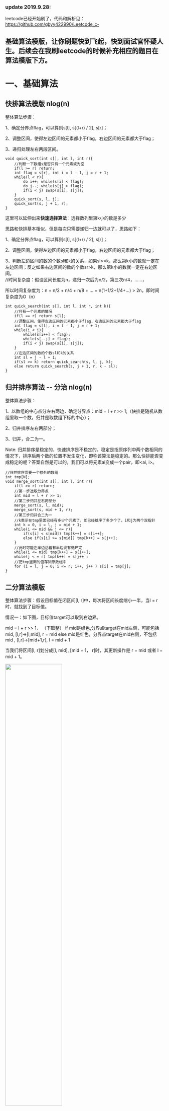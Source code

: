 ### update 2019.9.28:

leetcode已经开始刷了，代码和解析见：https://github.com/gbyy422990/Leetcode_c-

## 基础算法模版，让你刷题快到飞起，快到面试官怀疑人生。后续会在我刷leetcode的时候补充相应的题目在算法模版下方。

# 一、基础算法
## 快排算法模版 nlog(n)

整体算法步骤：

1、确定分界点flag，可以算则s[l], s[(l+r) / 2], s[r]；

2、调整区间，使得左边区间的元素都小于flag，右边区间的元素都大于flag；

3、递归处理左右两段区间。

```
void quick_sort(int s[], int l, int r){
    //判断一下数组s是否只有一个元素或为空
    if(l >= r) return;
    int flag = s[r], int i = l - 1, j = r + 1;
    while(l < r){
        do i++; while(s[i] < flag);
        do j--; while(s[j] > flag);
        if(i < j) swap(s[i], s[j]);
    }
    quick_sort(s, l, j);
    quick_sort(s, j + 1, r);
}
```

这里可以延伸出来**快速选择算法**：选择数列里第k小的数是多少

思路和快排基本相似，但是每次只需要递归一边就可以了，思路如下：

1、确定分界点flag，可以算则s[l], s[(l+r) / 2], s[r]；

2、调整区间，使得左边区间的元素都小于flag，右边区间的元素都大于flag；

3、判断左边区间的数的个数sl和k的关系，如果sl>=k，那么第k小的数就一定在左边区间；反之如果右边区间的数的个数sr>k，那么第k小的数就一定在右边区间。  
//时间复杂度：假设区间长度为n，递归一次后为n/2，第三次n/4，......，  

所以时间复杂度为：n + n/2 + n/4 + n/8 + ... = n(1+1/2+1/4+...) > 2n，即时间复杂度为O（n）  

```
int quick_search(int s[], int l, int r, int k){
    //只有一个元素的情况
    if(l == r) return s[l];
    //调整区间，使得左边区间的元素都小于flag，右边区间的元素都大于flag
    int flag = s[l], i = l - 1, j = r + 1;
    while(i < j){
        while(s[i++] < flag);
        while(s[--j] > flag);
        if(i < j) swap(s[i], s[j]);
    }
    //左边区间的数的个数sl和k的关系
    int sl = j - l + 1;
    if(sl >= k) return quick_search(s, l, j, k);
    else return quick_search(s, j + 1, r, k - sl);
}
```


## 归并排序算法 -- 分治 nlog(n)

整体算法步骤：

1、以数组的中心点分左右两边，确定分界点：mid = l + r >> 1;（快排是随机从数组里取一个数，归并是取数组下标的中心）；

2、归并排序左右两部分；

3、归并，合二为一。

Note: 归并排序是稳定的，快速排序是不稳定的。稳定是指原序列中两个数相同的情况下，排序后两个数的位置不发生变化，即称该算法是稳定的。那么快排能否变成稳定的呢？答案自然是可以的，我们可以将元素ai变成一个pair，即<ai, i>。

```
//归并排序需要一个额外的数组
int tmp[N];
void merge_sort(int s[], int l, int r){
    if(l >= r) return;
    //第一步选取分界点
    int mid = l + r >> 1;
    //第二步归并左右两部分
    merge_sort(s, l, mid);
    merge_sort(s, mid + 1, r);
    //第三步归并合二为一
    //k表示在tmp里面已经有多少个元素了，即已经排序了多少个了，i和j为两个双指针
    int k = 0, i = l, j = mid + 1;
    while(i <= mid && j <= r){
        if(s[i] < s[mid]) tmp[k++] = s[i++];
        else if(s[i] >= s[mid]) tmp[k++] = s[j++];
    }
    //此时可能左半边活着有半边没有循环完
    while(i <= mid) tmp[k++] = s[i++];
    while(j < = r) tmp[k++] = s[j++];
    //把tmp里面的值存回原数组中
    for (i = l, j = 0; i <= r; i++, j++ ) s[i] = tmp[j];
}
```



## 二分算法模版

整体算法步骤：假设目标值在闭区间[l, r]中，每次将区间长度缩小一半，当l = r 时，就找到了目标值。

情况一：如下图，目标值target可以取到右边界。

mid = l + r >> 1， （下取整）
if mid是绿色,分界点target在mid左侧，可能包括mid, [l,r]->[l,mid], r = mid
else mid是红色，分界点target在mid右侧，不包括mid , [l,r]->[mid+1,r], l = mid + 1

当我们将区间[l, r]划分成[l, mid], [mid + 1， r]时，其更新操作是 r = mid 或者 l = mid + 1。

<img src="https://github.com/gbyy422990/algorithm_data_structure/blob/master/images/image-20190904073014460.png" width="60%" height="60%">

```
int bsearch(int l, int r){
    while(l < r){
        int mid = l + r >> 1;
        if(check(mid)) r = mid;
        else l = mid + 1;
    }
    return l;
}
```



情况二：mid = l + r +1 >> 1，（上取整）
if mid 是红色，分界点target在mid 右侧，可能包括mid, [l,r]->[mid,r], l = mid 
else mid 是绿色， 分界点target在mid 左侧， 不包括mid, [l,r]->[l,mid - 1] r = mid - 1

注意：
如果模板二用mid = l + r >> 1，（下取整）
当l = r - 1， mid = l + r >>1 == 2l + 1 >>1  ==  l
if mid 是红色，[l,r]->[mid,r]  ->[l,r]，死循环。
当我们将区间[l, r]划分成[l, mid - 1] 和[mid, r]时，更新操作是 r = mid - 1或者 l = mid,此时为了防止死循环，计算mid 时要加1。

<img src="https://github.com/gbyy422990/algorithm_data_structure/blob/master/images/image-20190904073106195.png" width="60%" height="60%">

```
int bsearch(int l, int r){
    while(l < r){
        int mid = l + r + 1 >> 1;
        if(check(mid)) l = mid;
        else r = mid - 1;
    }
    return l;
}
```

二分法大家可以结合刷一下leetcode如下的题目

leetcode 69. Sqrt(x)   
leetcode 35. Search Insert Position  
leetcode 34. Find First and Last Position of Element in Sorted Array  
leetcode 74. Search a 2D Matrix  
leetcode 153. Find Minimum in Rotated Sorted Array  
leetcode 33. Search in Rotated Sorted Array  
leetcode 278. First Bad Version  
leetcode 162. Find Peak Element   
leetcode 287. Find the Duplicate Number  
leetcode 275. H-Index II   


## 高精度加法模版

// C = A + B, A >= 0, B >= 0    进位问题

**大整数存储**：c++中没有大整数，大整数都是按照数组存起来的，第0位存的是大整数的个位。为什么这么存呢？因为加法和乘法可能会出现进位的情况，所以高位存在后面比较方便进位。

```
vector<int> add(vector<int> &A, vector<int> &B){
    //C用来存结果
    vector<int> C;
    int t = 0;
    for(int i = 0; i < A.size() || i < B.size(); i++){
        if(i < A.size()) t += A[i];
        if(i < B.size()) t += B[i];
        C.push_back(t % 10);
        t /= 10;
    }
    if (t) C.push_back(1);
    return C
}
```



## 高精度减法模版

/ C = A - B, 满足A >= B, A >= 0, B >= 0   借位问题

```
//先要比较一下A和B的大小，如果A < B， 那么就先变成B - A再加上负号 
bool camp(vector<int> &A, vector<int> &B){
    if(A.size() != B.size()) return A.size() > B.size();
    for(int i = A.size() - 1; i >= 0; i--){
        if(A[i] != B[i]) return A[i] > B[i];
    }
    return true;
}

vector<int> sub(vector<int> A, vector<int> B){
    vector<int> C;
    //是否借位
    int t = 0;
    for(int i = 0; i < A.size(); i++){
        t = A[i] - t;
```


# 一、基础算法

## 快排算法模版 nlog(n)

整体算法步骤：

1、确定分界点flag，可以算则s[l], s[(l+r) / 2], s[r]；

2、调整区间，使得左边区间的元素都小于flag，右边区间的元素都大于flag；

3、递归处理左右两段区间。

```
void quick_sort(int s[], int l, int r){
    //判断一下数组s是否只有一个元素或为空
    if(l >= r) return;
    int flag = s[r], int i = l - 1, j = r + 1;
    while(l < r){
        do i++; while(s[i] < flag);
        do j--; while(s[j] > flag);
        if(i < j) swap(s[i], s[j]);
    }
    quick_sort(s, l, j);
    quick_sort(s, j + 1, r);
}
```

这里可以延伸出来**快速选择算法**：选择数列里第k小的数是多少

思路和快排基本相似，但是每次只需要递归一边就可以了，思路如下：

1、确定分界点flag，可以算则s[l], s[(l+r) / 2], s[r]；

2、调整区间，使得左边区间的元素都小于flag，右边区间的元素都大于flag；

3、判断左边区间的数的个数sl和k的关系，如果sl>=k，那么第k小的数就一定在左边区间；反之如果右边区间的数的个数sr>k，那么第k小的数就一定在右边区间。  
//时间复杂度：假设区间长度为n，递归一次后为n/2，第三次n/4，......，  

所以时间复杂度为：n + n/2 + n/4 + n/8 + ... = n(1+1/2+1/4+...) > 2n，即时间复杂度为O（n）  

```
int quick_search(int s[], int l, int r, int k){
    //只有一个元素的情况
    if(l == r) return s[l];
    //调整区间，使得左边区间的元素都小于flag，右边区间的元素都大于flag
    int flag = s[l], i = l - 1, j = r + 1;
    while(i < j){
        while(s[i++] < flag);
        while(s[--j] > flag);
        if(i < j) swap(s[i], s[j]);
    }
    //左边区间的数的个数sl和k的关系
    int sl = j - l + 1;
    if(sl >= k) return quick_search(s, l, j, k);
    else return quick_search(s, j + 1, r, k - sl);
}
```

## 归并排序算法 -- 分治 nlog(n)

整体算法步骤：

1、以数组的中心点分左右两边，确定分界点：mid = l + r >> 1;（快排是随机从数组里取一个数，归并是取数组下标的中心）；

2、归并排序左右两部分；

3、归并，合二为一。

Note: 归并排序是稳定的，快速排序是不稳定的。稳定是指原序列中两个数相同的情况下，排序后两个数的位置不发生变化，即称该算法是稳定的。那么快排能否变成稳定的呢？答案自然是可以的，我们可以将元素ai变成一个pair，即<ai, i>。

```
//归并排序需要一个额外的数组
int tmp[N];
void merge_sort(int s[], int l, int r){
    if(l >= r) return;
    //第一步选取分界点
    int mid = l + r >> 1;
    //第二步归并左右两部分
    merge_sort(s, l, mid);
    merge_sort(s, mid + 1, r);
    //第三步归并合二为一
    //k表示在tmp里面已经有多少个元素了，即已经排序了多少个了，i和j为两个双指针
    int k = 0, i = l, j = mid + 1;
    while(i <= mid && j <= r){
        if(s[i] < s[mid]) tmp[k++] = s[i++];
        else if(s[i] >= s[mid]) tmp[k++] = s[j++];
    }
    //此时可能左半边活着有半边没有循环完
    while(i <= mid) tmp[k++] = s[i++];
    while(j < = r) tmp[k++] = s[j++];
    //把tmp里面的值存回原数组中
    for (i = l, j = 0; i <= r; i++, j++ ) s[i] = tmp[j];
}
```



## 二分算法模版

整体算法步骤：假设目标值在闭区间[l, r]中，每次将区间长度缩小一半，当l = r 时，就找到了目标值。

情况一：如下图，目标值target可以取到右边界。

mid = l + r >> 1， （下取整）
if mid是绿色,分界点target在mid左侧，可能包括mid, [l,r]->[l,mid], r = mid
else mid是红色，分界点target在mid右侧，不包括mid , [l,r]->[mid+1,r], l = mid + 1

当我们将区间[l, r]划分成[l, mid], [mid + 1， r]时，其更新操作是 r = mid 或者 l = mid + 1。

![image-20190907185544691](/Users/bingao/Library/Application Support/typora-user-images/image-20190904073014460.png)
<img src="https://github.com/gbyy422990/algorithm_data_structure/blob/master/images/image-20190904073106195.png" width="60%" height="100%">
```
int bsearch(int l, int r){
    while(l < r){
        int mid = l + r >> 1;
        if(check(mid)) r = mid;
        else l = mid + 1;
    }
    return l;
}
```



情况二：mid = l + r +1 >> 1，（上取整）
if mid 是红色，分界点target在mid 右侧，可能包括mid, [l,r]->[mid,r], l = mid 
else mid 是绿色， 分界点target在mid 左侧， 不包括mid, [l,r]->[l,mid - 1] r = mid - 1

注意：
如果模板二用mid = l + r >> 1，（下取整）
当l = r - 1， mid = l + r >>1 == 2l + 1 >>1  ==  l
if mid 是红色，[l,r]->[mid,r]  ->[l,r]，死循环。
当我们将区间[l, r]划分成[l, mid - 1] 和[mid, r]时，更新操作是 r = mid - 1或者 l = mid,此时为了防止死循环，计算mid 时要加1。

![image-20190907185544691](/Users/bingao/Library/Application Support/typora-user-images/image-20190904073014460.png)
<img src="https://github.com/gbyy422990/algorithm_data_structure/blob/master/images/image-20190904073106195.png" width="60%" height="100%">
```
int bsearch(int l, int r){
    while(l < r){
        int mid = l + r + 1 >> 1;
        if(check(mid)) l = mid;
        else r = mid - 1;
    }
    return l;
}
```

二分法大家可以结合刷一下leetcode如下的题目

leetcode 69. Sqrt(x)   
leetcode 35. Search Insert Position  
leetcode 34. Find First and Last Position of Element in Sorted Array  
leetcode 74. Search a 2D Matrix  
leetcode 153. Find Minimum in Rotated Sorted Array  
leetcode 33. Search in Rotated Sorted Array  
leetcode 278. First Bad Version  
leetcode 162. Find Peak Element   
leetcode 287. Find the Duplicate Number  
leetcode 275. H-Index II   

## 高精度加法模版

// C = A + B, A >= 0, B >= 0    进位问题

**大整数存储**：c++中没有大整数，大整数都是按照数组存起来的，第0位存的是大整数的个位。为什么这么存呢？因为加法和乘法可能会出现进位的情况，所以高位存在后面比较方便进位。

```
vector<int> add(vector<int> &A, vector<int> &B){
    //C用来存结果
    vector<int> C;
    int t = 0;
    for(int i = 0; i < A.size() || i < B.size(); i++){
        if(i < A.size()) t += A[i];
        if(i < B.size()) t += B[i];
        C.push_back(t % 10);
        t /= 10;
    }
    if (t) C.push_back(1);
    return C
}
```



## 高精度减法模版

/ C = A - B, 满足A >= B, A >= 0, B >= 0   借位问题

```
//先要比较一下A和B的大小，如果A < B， 那么就先变成B - A再加上负号 
bool camp(vector<int> &A, vector<int> &B){
    if(A.size() != B.size()) return A.size() > B.size();
    for(int i = A.size() - 1; i >= 0; i--){
        if(A[i] != B[i]) return A[i] > B[i];
    }
    return true;
}

vector<int> sub(vector<int> A, vector<int> B){
    vector<int> C;
    //是否借位
    int t = 0;
    for(int i = 0; i < A.size(); i++){
        t = A[i] - t;
        
```

## 高精度乘法模版

// C = A * b, A >= 0, b > 0

```
vector<int> mul(vector<int> &A, int b)
{
    vector<int> C;
    int t = 0;
    for (int i = 0; i < A.size() || t; i ++ )
    {
        if (i < A.size()) t += A[i] * b;
        C.push_back(t % 10);
        t /= 10;
    }
    return C;
}
```



## 高精度除法模版

// A / b = C ... r, A >= 0, b > 0

```
vector<int> div(vector<int> &A, int b, int &r)
{
    vector<int> C;
    r = 0;
    for (int i = A.size() - 1; i >= 0; i -- )
    {
        r = r * 10 + A[i];
        C.push_back(r / b);
        r %= b;
    }
    reverse(C.begin(), C.end());
    while (C.size() > 1 && C.back() == 0) C.pop_back();
    return C;
}
```



## 一维前缀和模版

```S[i] = a[1] + a[2] + ... a[i]
S[i] = a[1] + a[2] + ... a[i]
a[l] + ... + a[r] = S[r] - S[l - 1]
```



## 二维前缀和模版

<img src="https://github.com/gbyy422990/algorithm_data_structure/blob/master/images/image-20190907185544691.png" width="60%" height="100%">

1、s[i, j] 的含义表示上图绿色区域的和如何计算？

```
S[i, j] = S[i-1, j] + S[i, j-1] - S[i-1, j-1] + a[i][j]
```

2、（x1，y1）和（x2，y2）这一子矩阵中所有数的和如何计算？

```
S[i, j] = 第i行j列格子左上部分所有元素的和
以(x1, y1)为左上角，(x2, y2)为右下角的子矩阵的和为：
S[x2, y2] - S[x1 - 1, y2] - S[x2, y1 - 1] + S[x1 - 1, y1 - 1]
```



## 双指针算法模版

比如上面的快排和归并排序都有用到。

常见问题分类：
    (1) 对于一个序列，用两个指针维护一段区间
    (2) 对于两个序列，维护某种次序，比如归并排序中合并两个有序序列的操作

我们先看一个暴力做法：

```
for(int i = 0; i < n; i++){
    for(int j = 0; j < n; j++)
    
    //具体逻辑
}
```

上面暴力做法的时间复杂度O(n^2)，所以双指针的核心思想就是将上面朴素算法的时间复杂度优化到O(n)。

```
for(int i = 0, j = 0; i < n; i++){
    while(j < i && check(i, j)) j++;
    //具体逻辑
}
```



## 离散化模版

待离散化的数据a[]可能存在的问题：  

1、a[]中存在重复元素（去重复）；

2、如何算出a[i]离散化后的数值（二分）；

```
vector<int> alls; // 存储所有待离散化的值
sort(alls.begin(), alls.end()); // 将所有值排序
alls.erase(unique(alls.begin(), alls.end()), alls.end());   // 去掉重复元素

// 二分求出x对应的离散化的值(即x在数组alls[] 中的下标)
int find(int x) // 找到第一个大于等于x的位置
{
    int l = 0, r = alls.size() - 1;
    while (l < r)
    {
        int mid = l + r >> 1;
        if (alls[mid] >= x) r = mid;
        else l = mid + 1;
    }
    return r + 1; // 映射到1, 2, ...n
}
```



## 区间合并模版

// 将所有存在交集的区间合并

```void merge(vector<PII> &segs)
//将所有存在交集的区间合并
void merge(vector<PII> &segs)
{
    vector<PII> res;

    sort(segs.begin(), segs.end());

    int st = -2e9, ed = -2e9;
    for (auto seg : segs)
        if (ed < seg.first)
        {
            if (st != -2e9) res.push_back({st, ed});
            st = seg.first, ed = seg.second;
        }
        else ed = max(ed, seg.second);

    if (st != -2e9) res.push_back({st, ed});

    segs = res;
}
```



# 二、数据结构

## 单链表

一般用结构体加指针的方式来实现链表如下：

```
//动态链表
struct Node{
    int val;
    Node *next;
}
//面试中用的多，笔试题不多，因为每次创建新的链表都要调一次new函数，那么是非常慢的，效率不高，所以笔试不常用。改进一下可以使用，比如一开始就初始化所有节点，但是这样子本质和数组模拟单链表没区别。
```

单链表的样子：
<img src="https://github.com/gbyy422990/algorithm_data_structure/blob/master/images/image-20190908103009608.png" width="60%" height="100%">
每个node点都有两个属性，e[N]和ne[N]，那么e[N]和ne[N]是怎么关联起来的呢？

```
//head表示头节点下标
//e[i]表示节点i的值
//ne[i]表示节点i的next的指针是多少
//idx存储当前已经用到了哪个点
int head, e[N], ne[N], idx;
//初始化
void init(){
    head = -1;
    idx = 0; //表示当前可以从0号点开始分配
}

//在链表表头插入一个a
void add_to_head(int a){
    e[idx] = a;
    ne[idx] = head;
    head = idx;
    idx++;
}

//把a插到下标是k的点的后面
void insert(int a, int k){
    e[idx] = a;
    ne[idx] = ne[k];
    ne[k] = idx;
    idx++;
}

//将下标是k的点后面的点删掉
void remove(int k){
    ne[k] = ne[ne[k]];
}

//把表头节点删除，需要保证表头节点存在
void remove(){
    head = ne[head];
}
```

## 双链表
<img src="https://github.com/gbyy422990/algorithm_data_structure/blob/master/images/image-20190908160733523.png" width="60%" height="100%">
```
// e[]表示节点的值，l[]表示节点的左指针，r[]表示节点的右指针，idx表示当前用到了哪个节点
int e[N], l[N], r[N], idx;

// 初始化
void init()
{
    //0是左端点，1是右端点
    r[0] = 1, l[1] = 0;
    idx = 2;
}

// 在节点k的右边插入一个数a
void insert(int a, int k)
{
    e[idx] = a;
    l[idx] = k, r[idx] = r[k];
    l[r[k]] = idx, r[k] = idx ++ ;
}

//在节点k的左边插入一个数a，这个地方可是实现另外的插入函数，也可以等价于，在节点k的左边的节点的右边插入一个
//数a，即直接调用 insert(a, l[k]);


// 删除节点a
void remove(int a)
{
    l[r[a]] = l[a];
    r[l[a]] = r[a];
}
```



## 栈（先进后出）

单调栈一般用在找到某个数左边最近的比它大活小的数。

```
//tt表示栈顶
int stk[N], tt = 0;

//往栈中插入一个元素x
stk[++tt] = x;

//弹出一个元素
tt--;

//判断栈是否为空
if(tt > 0) not empty;
else empty;

//栈顶
 skt[tt];

```



## 队列(先进先出)

单调队列比如可以求出一个数组内第一个大于等于一个数x的数

也可以通过维护单调性，解决一些区间内最小或最大的问题

```
// hh表示队头，tt表示队尾
int q[N], hh = 0; tt = -1;

//向队尾插入元素
q[++tt] = x;
//在队头探出元素x
hh++;

//判断是否为空
if(hh <= tt) not empty;
else empty;

//取出队头元素
q[hh];
```



## KMP算法模版

youtube有个不错的视频：https://www.youtube.com/watch?v=3IFxpozBs2I

```
// s[]是模式串，p[]是模板串, n是p的长度，m是s的长度, ne[]是prefix table

//求next的过程
for(int i = 2, j = 0; i <= n; i++){
    while(j && p[i] != p[j + 1]) j = ne[j];
    if(p[i] == p[j + 1]) j++;
    ne[i] = j;
}


//kmp匹配过程
for(int i = 1, j = 0; i <= m; i++){
    while(j && s[i] != p[j + 1]) j = ne[j];
    if(s[i] == p[j + 1]) j++;
    if(j == n){
        //匹配成功
        j = ne[j];
    }
}
```



## Trie树（高效的存储和查找字符串集合的数据结构）

### Trie树的存储

如下所示，Trie树会先创建一个root根节点，然后开始插入，红色标记位置，即为一个字符串的结尾

<img src="https://github.com/gbyy422990/algorithm_data_structure/blob/master/images/image-20190915101417926.png" width="60%" height="100%">
### Trie树的查找

就是开始从root节点开始查找，如果发现有标记结尾，即存在这个字符串，比如abc即可找到，但是abcf不存在，且abcd在Trie有但是未被标记所以也不存在。

```
int son[N][26], cnt[N], idx;
// 下标是0号点既是根节点，又是空节点
// son[][]存储树中每个节点的子节点
// cnt[]存储以每个节点结尾的单词数量
// idx表示当前用到的节点，和单链表里的idx是一个东西

// 插入一个字符串
void insert(char str[]){
    int p = 0; //从根节点开始
    for(int i = 0; str[i]; i++){ //c++中字符串结尾是0，所以可以拿str[i]来判断是不是到了结尾
        int u = str[i] - 'a';    
        if(!son[p][u]) son[p][u] = ++idx;
        p = son[p][u];
    }
    cnt[p]++;
}

//查询操作，返回字符串出现的次数
int query(char str[]){
    int p = 0;
    for(int i = 0; str[i]; i++){
        int u = str[i] - 'a';
        if(!son[p][u]) return 0;
        p = son[p][u];
    }
    return cnt[p];
}
```



## 并查集

#### 能解决的问题：  

##### 1、将2个集合合并；

##### 2、询问两个元素是否在一个集合当中；

能用近乎O（1）的时间复杂度完成，并不是完全O(1)。

##### 基本原理：每一个集合用一颗树来表示，树根的编号就是整个集合的编号，每个节点存储它的父节点，p[x]代表x的父节点。

问题1：如何判断树根？ if(p[x] == x)

问题2：如何求x的集合编号？while(p[x] != x) x = p[x];这个操作还是比较慢的，但是可以优化为路径优化方式。

<img src="https://github.com/gbyy422990/algorithm_data_structure/blob/master/images/image-20191005105306206.png" width="60%" height="100%">

问题3：如何合并两个集合？ px是x的集合编号，py是y的集合编号。p[x] = y

#### (1)朴素并查集：

```
int p[N]; //存储每个点的祖宗节点

// 返回x的祖宗节点（所在集合的编号）
int find(int x){
    if (p[x] != x) p[x] = find(p[x]);
    return p[x];
}

// 初始化，假定节点编号是1~n
for (int i = 1; i <= n; i ++ ) p[i] = i;

// 合并a和b所在的两个集合：
p[find(a)] = find(b);

//判断两个元素a，b是否在同一个集合内：
if(find(a) == find(b)) 在一个集合内
else 不在一个集合内

```





### 堆（完全二叉树）

手写一个堆的功能：

1、插入一个数；                        heap[++size] = x; up(size)

2、求集合中的最小值；            heap[1]

3、删除最小值 （用最后一个点覆盖掉第一个根节点，然后再down一边即可）； 

​                                                    heap[1] = heap[size]; size--; down(1)

4、删除任意一个元素（和删除最小值类似）；    heap[k] = heap[size]; size--; down(k); up(k)            

5、修改任意一个元素。          heap[k] = x; down(k); up(k)

<img src="https://github.com/gbyy422990/algorithm_data_structure/blob/master/images/image-20191005125611293.png" width="60%" height="100%">

```
// h[N]存储堆中的值, h[1]是堆顶，x的左儿子是2x, 右儿子是2x + 1
// ph[k]存储第k个插入的点在堆中的位置
// hp[k]存储堆中下标是k的点是第几个插入的
int h[N], ph[N], hp[N], size;

// 交换两个点，及其映射关系
void heap_swap(int a, int b)
{
    swap(ph[hp[a]],ph[hp[b]]);
    swap(hp[a], hp[b]);
    swap(h[a], h[b]);
}

void down(int u)
{
    int t = u;
    if (u * 2 <= size && h[u * 2] < h[t]) t = u * 2;
    if (u * 2 + 1 <= size && h[u * 2 + 1] < h[t]) t = u * 2 + 1;
    if (u != t)
    {
        heap_swap(u, t);
        down(t);
    }
}

void up(int u)
{
    while (u / 2 && h[u] < h[u / 2])
    {
        heap_swap(u, u / 2);
        u >>= 1;
    }
}

// O(n)建堆
for (int i = n / 2; i; i -- ) down(i);
```



### 哈希表

#### （1）哈希表的存储方式

#### 1、开放寻址法（寻找下一个坑位）：

```
//一般这个h要开两倍的大小，null为一个非常大的不在范围内的数。
int h[N];

// 如果x在哈希表中，返回x的下标；如果x不在哈希表中，返回x应该插入的位置
int find(int x){
    int t = (x % N + N) % N;
    while (h[t] != null && h[t] != x){
        t ++ ;
        if (t == N) t = 0;
    }
    return t;
}
```

#### 2、拉链法：

比如把-10^9 ~ 10^9的数映射到10^5区间上，那么我们就开一个长度为10^5的数组，然后计算每一个x的h（x）的值，然后插入到对应数组的下表的下面，如果两个x的映射值即h（x）相同，那么我们就再拉一条链出来即可。如下图：

<img src="https://github.com/gbyy422990/algorithm_data_structure/blob/master/images/image-20191006095244546.png" width="60%" height="100%">

一般算法题只会考察插入和查找操作。

插入：比如插入x，我们先计算h（x）的哈希值是多少，然后插入到对应的数组的链上即可。

删除：删除x，先计算h（x）在那个槽上，然后遍历一下槽上的链，删掉即可。

如果要实现删除：我们就额外开一个bool变量，在槽上的点上标记一下即可。

```
#include<cstring>
int h[N], e[N], ne[N], idx;
//把h[N]全部置为-1；
memset(h, -1, sizeof h)
void insert(int x){
    //哈希值
    int k = (x % N + N) % N;
    e[idx] = x;
    ne[idx] = ne[k];
    ne[k] = idx++;
}

bool find(int x){
    int k = (x % N + N) % N;
    for(int i = h[k]; i != -1; i = ne[i]){
        if(e[i] == x) return true;
    }
    return false;
}
```

#### （2）字符串的哈希方式

核心思想：将字符串看成P进制数，P的经验值是131或13331，取这两个值的冲突概率低
小技巧：取模的数用2^64，这样直接用unsigned long long存储，溢出的结果就是取模的结果

typedef unsigned long long ULL;
ULL h[N], p[N]; // h[k]存储字符串前k个字母的哈希值, p[k]存储 P^k mod 2^64
```
// 初始化
p[0] = 1;
for (int i = 1; i <= n; i ++ )
{
    h[i] = h[i - 1] * P + str[i];
    p[i] = p[i - 1] * P;
}

// 计算子串 str[l ~ r] 的哈希值
ULL get(int l, int r)
{
    return h[r] - h[l - 1] * p[r - l + 1];
}
```
